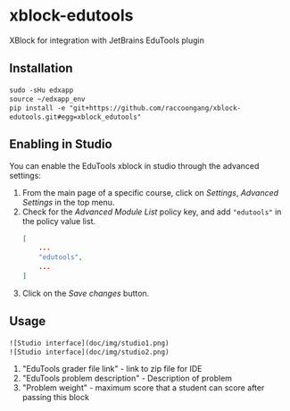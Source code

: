# xblock-edutools
XBlock for integration with JetBrains EduTools plugin

## Installation
```shell
sudo -sHu edxapp
source ~/edxapp_env
pip install -e "git+https://github.com/raccoongang/xblock-edutools.git#egg=xblock_edutools"
```

## Enabling in Studio

You can enable the EduTools xblock in studio through the advanced
settings:

1. From the main page of a specific course, click on *Settings*,
   *Advanced Settings* in the top menu.
2. Check for the *Advanced Module List* policy key, and add
   `"edutools"` in the policy value list.
    ```json
    [
        ...
        "edutools",
        ...
    ]
    ```
3. Click on the *Save changes* button.


## Usage

    ![Studio interface](doc/img/studio1.png)
    ![Studio interface](doc/img/studio2.png)

1. "EduTools grader file link" - link to zip file for IDE
2. "EduTools problem description" - Description of problem
3. "Problem weight" - maximum score that a student can score after passing this block
